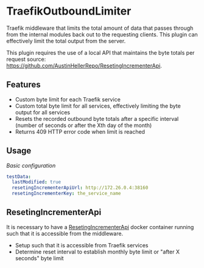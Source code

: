 # TraefikOutboundLimiter
Traefik middleware that limits the total amount of data that passes through from the internal modules back out to the requesting clients. This plugin can effectively limit the total output from the server.

This plugin requires the use of a local API that maintains the byte totals per request source: https://github.com/AustinHellerRepo/ResetingIncrementerApi.

## Features

- Custom byte limit for each Traefik service
- Custom total byte limit for all services, effectively limiting the byte output for all services
- Resets the recorded outbound byte totals after a specific interval (number of seconds or after the Xth day of the month)
- Returns 409 HTTP error code when limit is reached

## Usage

_Basic configuration_
```yml
testData:
  lastModified: true
  resetingIncrementerApiUrl: http://172.26.0.4:38160
  resetingIncrementerKey: the_service_name
```

## ResetingIncrementerApi

It is necessary to have a [ResetingIncrementerApi](https://github.com/AustinHellerRepo/ResetingIncrementerApi) docker container running such that it is accessible from the middleware.

- Setup such that it is accessible from Traefik services
- Determine reset interval to establish monthly byte limit or "after X seconds" byte limit
